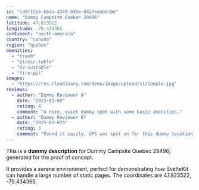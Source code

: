 ```yaml
---
id: "cd8f15b6-b6da-4243-83be-0427edab6c0e"
name: "Dummy Campsite Quebec 29496"
latitude: 47.823522
longitude: -79.434365
continent: "north-america"
country: "canada"
region: "quebec"
amenities:
  - "trash"
  - "picnic-table"
  - "RV-suitable"
  - "fire-pit"
images:
  - "https://res.cloudinary.com/demo/image/upload/v1/sample.jpg"
reviews:
  - author: "Dummy Reviewer A"
    date: "2025-03-09"
    rating: 4
    comment: "A nice, quiet dummy spot with some basic amenities."
  - author: "Dummy Reviewer B"
    date: "2025-03-023"
    rating: 3
    comment: "Found it easily. GPS was spot on for this dummy location."
---
```


This is a **dummy description** for Dummy Campsite Quebec 29496, generated for the proof of concept.

It provides a serene environment, perfect for demonstrating how SvelteKit can handle a large number of static pages. The coordinates are 47.823522, -79.434365.
